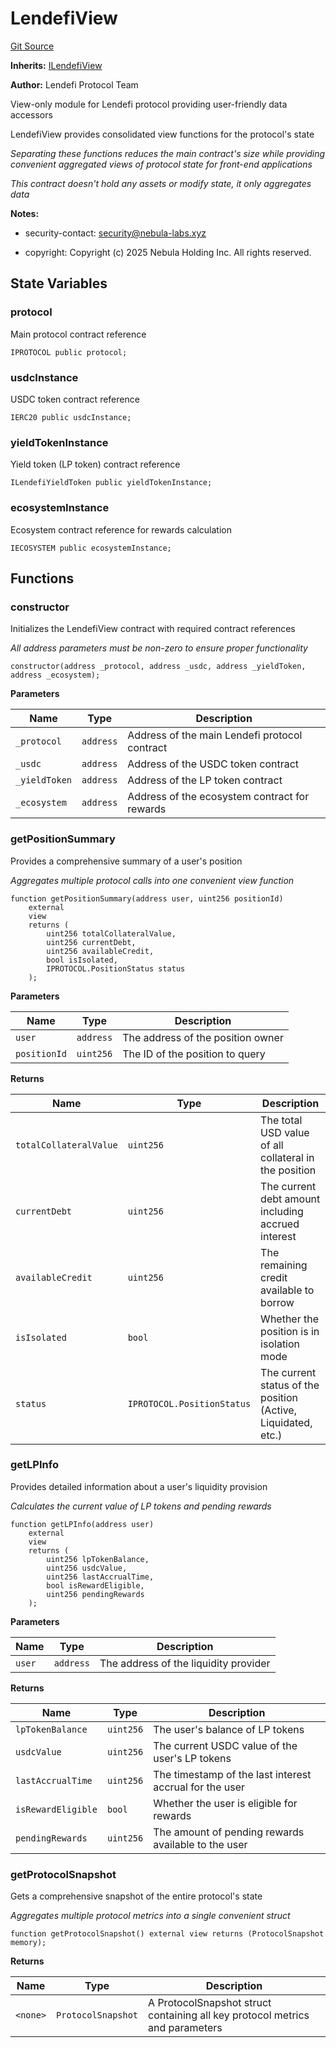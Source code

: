# LendefiView
[Git Source](https://github.com/nebula-labs-xyz/lendefi-protocol/blob/7882024792b94909a5d6c51ec494855406aaf294/contracts/lender/LendefiView.sol)

**Inherits:**
[ILendefiView](/contracts/interfaces/ILendefiView.sol/interface.ILendefiView.md)

**Author:**
Lendefi Protocol Team

View-only module for Lendefi protocol providing user-friendly data accessors

LendefiView provides consolidated view functions for the protocol's state

*Separating these functions reduces the main contract's size while providing
convenient aggregated views of protocol state for front-end applications*

*This contract doesn't hold any assets or modify state, it only aggregates data*

**Notes:**
- security-contact: security@nebula-labs.xyz

- copyright: Copyright (c) 2025 Nebula Holding Inc. All rights reserved.


## State Variables
### protocol
Main protocol contract reference


```solidity
IPROTOCOL public protocol;
```


### usdcInstance
USDC token contract reference


```solidity
IERC20 public usdcInstance;
```


### yieldTokenInstance
Yield token (LP token) contract reference


```solidity
ILendefiYieldToken public yieldTokenInstance;
```


### ecosystemInstance
Ecosystem contract reference for rewards calculation


```solidity
IECOSYSTEM public ecosystemInstance;
```


## Functions
### constructor

Initializes the LendefiView contract with required contract references

*All address parameters must be non-zero to ensure proper functionality*


```solidity
constructor(address _protocol, address _usdc, address _yieldToken, address _ecosystem);
```
**Parameters**

|Name|Type|Description|
|----|----|-----------|
|`_protocol`|`address`|Address of the main Lendefi protocol contract|
|`_usdc`|`address`|Address of the USDC token contract|
|`_yieldToken`|`address`|Address of the LP token contract|
|`_ecosystem`|`address`|Address of the ecosystem contract for rewards|


### getPositionSummary

Provides a comprehensive summary of a user's position

*Aggregates multiple protocol calls into one convenient view function*


```solidity
function getPositionSummary(address user, uint256 positionId)
    external
    view
    returns (
        uint256 totalCollateralValue,
        uint256 currentDebt,
        uint256 availableCredit,
        bool isIsolated,
        IPROTOCOL.PositionStatus status
    );
```
**Parameters**

|Name|Type|Description|
|----|----|-----------|
|`user`|`address`|The address of the position owner|
|`positionId`|`uint256`|The ID of the position to query|

**Returns**

|Name|Type|Description|
|----|----|-----------|
|`totalCollateralValue`|`uint256`|The total USD value of all collateral in the position|
|`currentDebt`|`uint256`|The current debt amount including accrued interest|
|`availableCredit`|`uint256`|The remaining credit available to borrow|
|`isIsolated`|`bool`|Whether the position is in isolation mode|
|`status`|`IPROTOCOL.PositionStatus`|The current status of the position (Active, Liquidated, etc.)|


### getLPInfo

Provides detailed information about a user's liquidity provision

*Calculates the current value of LP tokens and pending rewards*


```solidity
function getLPInfo(address user)
    external
    view
    returns (
        uint256 lpTokenBalance,
        uint256 usdcValue,
        uint256 lastAccrualTime,
        bool isRewardEligible,
        uint256 pendingRewards
    );
```
**Parameters**

|Name|Type|Description|
|----|----|-----------|
|`user`|`address`|The address of the liquidity provider|

**Returns**

|Name|Type|Description|
|----|----|-----------|
|`lpTokenBalance`|`uint256`|The user's balance of LP tokens|
|`usdcValue`|`uint256`|The current USDC value of the user's LP tokens|
|`lastAccrualTime`|`uint256`|The timestamp of the last interest accrual for the user|
|`isRewardEligible`|`bool`|Whether the user is eligible for rewards|
|`pendingRewards`|`uint256`|The amount of pending rewards available to the user|


### getProtocolSnapshot

Gets a comprehensive snapshot of the entire protocol's state

*Aggregates multiple protocol metrics into a single convenient struct*


```solidity
function getProtocolSnapshot() external view returns (ProtocolSnapshot memory);
```
**Returns**

|Name|Type|Description|
|----|----|-----------|
|`<none>`|`ProtocolSnapshot`|A ProtocolSnapshot struct containing all key protocol metrics and parameters|


